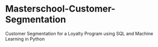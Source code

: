 # Masterschool-Customer-Segmentation
Customer Segmentation for a Loyalty Program using SQL and Machine Learning in Python
